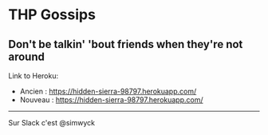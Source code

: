 # THP Gossips

## Don't be talkin' 'bout friends when they're not around

Link to Heroku:
* Ancien : https://hidden-sierra-98797.herokuapp.com/
* Nouveau : https://hidden-sierra-98797.herokuapp.com/

---

Sur Slack c'est @simwyck

